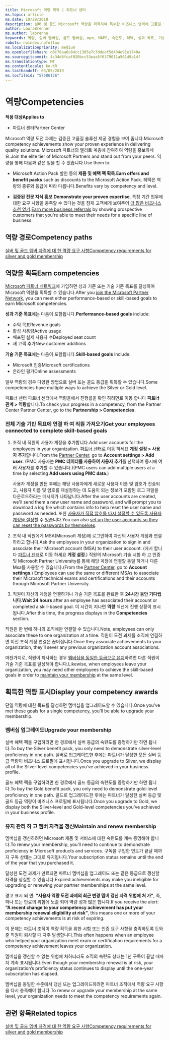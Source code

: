 ```yaml
---
title: Microsoft 역량 획득 | 파트너 센터
ms.topic: article
ms.date: 10/29/2018
description: 실버 및 골드 Microsoft 역량을 획득하여 특수한 비즈니스 영역에 고품질 솔루션을 제공하는 귀사의 검증된 전문 지식을 보여 주세요.
author: LauraBrenner
ms.author: labrenne
keywords: 역량, 실버 멤버십, 골드 멤버십, mpn, MAPS, 숙련도, 혜택, 성과 목표, 기술 목표
robots: noindex,nofollow
ms.localizationpriority: medium
ms.openlocfilehash: d0c78aa6c84cc1385e7c3ddeef5d434e91e1740a
ms.sourcegitcommit: 4c34d6fcaf020bcc53eaa5f0379011a56149a14f
ms.translationtype: MT
ms.contentlocale: ko-KR
ms.lasthandoff: 03/05/2019
ms.locfileid: "57586126"
---
```

<!--
•   FWLink https://go.microsoft.com/fwlink/?linkid=851080 : top of page
•   FWLink https://go.microsoft.com/fwlink/?linkid=851281: top of page (duplicate)
•   FWLink https://go.microsoft.com/fwlink/?linkid=851079: Competencies (#attainment_paths)
•   FWLink https://go.microsoft.com/fwlink/?linkid=851081: Maintain and renew membership (#maintain_membership)
•   FWLink https://go.microsoft.com/fwlink/?linkid=851082: Get your employees connected to complete skill-based goals (#associating_achievements)
•   FWLink https://go.microsoft.com/fwlink/?linkid=851083 : Achievement overrides (#achievement_override)
•   FWLink: https://go.microsoft.com/fwlink/?linkid=851236: UI link, goes to the place where you import new users. Temporarily points to the Partner Center homepage.
•   FWLink: https://go.microsoft.com/fwlink/?linkid=851607 :Will go to the docs page for Silver/Gold competency achievements. Currently goes to https://partnercenter.microsoft.com/partner/cloud-solution-provider 

 -->

# <a name="competencies"></a><span data-ttu-id="918dc-104">역량</span><span class="sxs-lookup"><span data-stu-id="918dc-104">Competencies</span></span>

<span data-ttu-id="918dc-105">**적용 대상**</span><span class="sxs-lookup"><span data-stu-id="918dc-105">**Applies to**</span></span>
-  <span data-ttu-id="918dc-106">파트너 센터</span><span class="sxs-lookup"><span data-stu-id="918dc-106">Partner Center</span></span>

<span data-ttu-id="918dc-107">Microsoft 역량 도전 과제는 검증된 고품질 솔루션 제공 경험을 보여 줍니다.</span><span class="sxs-lookup"><span data-stu-id="918dc-107">Microsoft competency achievements show your proven experience in delivering quality solutions.</span></span> <span data-ttu-id="918dc-108">Microsoft 파트너의 엘리트 계층에 참여하여 역량을 홍보하세요.</span><span class="sxs-lookup"><span data-stu-id="918dc-108">Join the elite tier of Microsoft Partners and stand out from your peers.</span></span> <span data-ttu-id="918dc-109">역량을 통해 다음과 같은 일을 할 수 있습니다.</span><span class="sxs-lookup"><span data-stu-id="918dc-109">Use them to:</span></span> 

*  <span data-ttu-id="918dc-110">Microsoft Action Pack 할인 등의 **제품 및 혜택 팩 획득**.</span><span class="sxs-lookup"><span data-stu-id="918dc-110">**Earn offers and benefit packs** such as discounts to the Microsoft Action Pack.</span></span> <span data-ttu-id="918dc-111">혜택은 역량의 종류와 등급에 따라 다릅니다.</span><span class="sxs-lookup"><span data-stu-id="918dc-111">Benefits vary by competency and level.</span></span> 

*  <span data-ttu-id="918dc-112">**검증된 전문 지식 홍보**.</span><span class="sxs-lookup"><span data-stu-id="918dc-112">**Demonstrate your proven expertise**.</span></span> <span data-ttu-id="918dc-113">특정 기간 업무에 대한 요구 사항을 충족할 수 있다는 것을 잠재 고객에게 보여주어 [더 많은 비즈니스 추천 얻기](referrals.md).</span><span class="sxs-lookup"><span data-stu-id="918dc-113">[Earn more business referrals](referrals.md) by showing prospective customers that you're able to meet their needs for a specific line of business.</span></span>

## <a href="" id="attainment_paths"></a> <span data-ttu-id="918dc-114">역량 경로</span><span class="sxs-lookup"><span data-stu-id="918dc-114">Competency paths</span></span>

[<span data-ttu-id="918dc-115">실버 및 골드 멤버 자격에 대 한 역량 요구 사항</span><span class="sxs-lookup"><span data-stu-id="918dc-115">Competency requirements for silver and gold membership</span></span>](learn-about-competencies.md)

## <a name="earn-competencies"></a><span data-ttu-id="918dc-116">역량을 획득</span><span class="sxs-lookup"><span data-stu-id="918dc-116">Earn competencies</span></span>

<span data-ttu-id="918dc-117">[Microsoft 파트너 네트워크](mpn-overview.md)에 가입하면 성과 기준 또는 기술 기준 목표를 달성하여 Microsoft 역량을 획득할 수 있습니다.</span><span class="sxs-lookup"><span data-stu-id="918dc-117">After you [join the Microsoft Partner Network](mpn-overview.md), you can meet either performance-based or skill-based goals to earn Microsoft competencies.</span></span> 

<span data-ttu-id="918dc-118">**성과 기준 목표**에는 다음이 포함됩니다.</span><span class="sxs-lookup"><span data-stu-id="918dc-118">**Performance-based goals** include:</span></span> 
* <span data-ttu-id="918dc-119">수익 목표</span><span class="sxs-lookup"><span data-stu-id="918dc-119">Revenue goals</span></span>
* <span data-ttu-id="918dc-120">활성 사용량</span><span class="sxs-lookup"><span data-stu-id="918dc-120">Active usage</span></span>
* <span data-ttu-id="918dc-121">배포된 실제 사용자 수</span><span class="sxs-lookup"><span data-stu-id="918dc-121">Deployed seat count</span></span>
* <span data-ttu-id="918dc-122">새 고객 추가</span><span class="sxs-lookup"><span data-stu-id="918dc-122">New customer additions</span></span>

<span data-ttu-id="918dc-123">**기술 기준 목표**에는 다음이 포함됩니다.</span><span class="sxs-lookup"><span data-stu-id="918dc-123">**Skill-based goals** include:</span></span> 
* <span data-ttu-id="918dc-124">Microsoft 인증</span><span class="sxs-lookup"><span data-stu-id="918dc-124">Microsoft certifications</span></span>
* <span data-ttu-id="918dc-125">온라인 평가</span><span class="sxs-lookup"><span data-stu-id="918dc-125">Online assessments</span></span> 

<span data-ttu-id="918dc-126">일부 역량의 경우 다양한 방법으로 실버 또는 골드 등급을 획득할 수 있습니다.</span><span class="sxs-lookup"><span data-stu-id="918dc-126">Some competencies have multiple ways to achieve the Silver or Gold level.</span></span>

<span data-ttu-id="918dc-127">파트너 센터 파트너 센터에서 역량을에서 진행률을 확인 하려면로 이동 합니다 **파트너 관계 > 역량**합니다.</span><span class="sxs-lookup"><span data-stu-id="918dc-127">To check your progress in a competency, from the Partner Center Partner Center, go to the **Partnership > Competencies**.</span></span> 

### <a href="" id="associating_achievements"></a><span data-ttu-id="918dc-128">전체 기술 기반 목표에 연결 하 여 직원 가져오기</span><span class="sxs-lookup"><span data-stu-id="918dc-128">Get your employees connected to complete skill-based goals</span></span>

1.  <span data-ttu-id="918dc-129">조직 내 직원의 사용자 계정을 추가합니다.</span><span class="sxs-lookup"><span data-stu-id="918dc-129">Add user accounts for the employees in your organization.</span></span> <span data-ttu-id="918dc-130">[파트너 센터](https://partnercenter.microsoft.com)로 이동 하세요 **계정 설정 > 사용자 추가**합니다.</span><span class="sxs-lookup"><span data-stu-id="918dc-130">From the [Partner Center](https://partnercenter.microsoft.com), go to **Account settings > Add user**.</span></span> <span data-ttu-id="918dc-131">(PMC 사용자는 **PMC 데이터를 사용하여 사용자 추가**를 선택하여 동시에 여러 사용자를 추가할 수 있습니다.)</span><span class="sxs-lookup"><span data-stu-id="918dc-131">(PMC users can add multiple users at a time by selecting **Add users using PMC data**.)</span></span>

    <span data-ttu-id="918dc-132">사용자 계정을 만든 후에는 해당 사용자에게 새로운 사용자 이름 및 암호가 전송되고, 사용자 이름 및 암호를 재설정하는 데 도움이 되는 정보가 포함된 로그 파일을 다운로드하라는 메시지가 나타납니다.</span><span class="sxs-lookup"><span data-stu-id="918dc-132">After the user accounts are created, we'll send them a new user name and password, and will prompt you to download a log file which contains info to help reset the user name and password as needed.</span></span> <span data-ttu-id="918dc-133">또한 [사용자가 직접 암호를 다시 설정할 수 있도록 사용자 계정을 설정](https://docs.microsoft.com/en-us/azure/active-directory/active-directory-passwords-getting-started)할 수 있습니다.</span><span class="sxs-lookup"><span data-stu-id="918dc-133">You can also [set up the user accounts so they can reset the passwords by themselves](https://docs.microsoft.com/en-us/azure/active-directory/active-directory-passwords-getting-started).</span></span>

2. <span data-ttu-id="918dc-134">조직 내 직원에게 MSA(Microsoft 계정)에 로그인하여 자신의 사용자 계정과 연결하라고 합니다.</span><span class="sxs-lookup"><span data-stu-id="918dc-134">Ask the employees in your organization to sign in and associate their Microsoft account (MSA) to their user account.</span></span> <span data-ttu-id="918dc-135">(에서 합니다 [파트너 센터](https://partnercenter.microsoft.com)로 이동 하세요 **계정 설정**.) 직원의 Microsoft 기술 시험 하 고 인증 및 Microsoft Partner University를 통해 해당 계정에 연결할 동일 하거나 다른 Msa를 사용할 수 있습니다.</span><span class="sxs-lookup"><span data-stu-id="918dc-135">(From the [Partner Center](https://partnercenter.microsoft.com), go to **Account settings**.) Employees can use the same or different MSAs to associate their Microsoft technical exams and certifications and their accounts through Microsoft Partner University.</span></span>

3.  <span data-ttu-id="918dc-136">직원이 자신의 계정을 연결하거나 기술 기준 목표를 완료한 후 **24시간 동안 기다립니다**.</span><span class="sxs-lookup"><span data-stu-id="918dc-136">**Wait 24 hours** after an employee has associated their account or completed a skill-based goal.</span></span> <span data-ttu-id="918dc-137">이 시간이 지나면 **역량** 섹션에 진행 상황이 표시됩니다.</span><span class="sxs-lookup"><span data-stu-id="918dc-137">After this time, the progress displays in the **Competencies** section.</span></span>

<span data-ttu-id="918dc-138">직원은 한 번에 하나의 조직에만 연결할 수 있습니다.</span><span class="sxs-lookup"><span data-stu-id="918dc-138">Note, employees can only associate these to one organization at a time.</span></span> <span data-ttu-id="918dc-139">직원이 도전 과제를 조직에 연결하면 이전 조직 계정 연결은 끊어집니다.</span><span class="sxs-lookup"><span data-stu-id="918dc-139">Once they associate achievements to your organization, they’ll sever any previous organization account associations.</span></span>

<span data-ttu-id="918dc-140">마찬가지로, 직원이 퇴사하는 경우 [멤버십을 동일한 등급으로 유지](#maintaining_membership)하려면 다른 직원이 기술 기준 목표를 달성해야 합니다.</span><span class="sxs-lookup"><span data-stu-id="918dc-140">Likewise, when employees leave your organization, you may need other employees to achieve the skill-based goals in order to [maintain your membership](#maintaining_membership) at the same level.</span></span>

## <a name="display-your-competency-awards"></a><span data-ttu-id="918dc-141">획득한 역량 표시</span><span class="sxs-lookup"><span data-stu-id="918dc-141">Display your competency awards</span></span>

<span data-ttu-id="918dc-142">단일 역량에 대한 목표를 달성하면 멤버십을 업그레이드할 수 있습니다.</span><span class="sxs-lookup"><span data-stu-id="918dc-142">Once you've met these goals for a single competency, you'll be able to upgrade your membership.</span></span>

### <a name="upgrade-your-membership"></a><span data-ttu-id="918dc-143">멤버십 업그레이드</span><span class="sxs-lookup"><span data-stu-id="918dc-143">Upgrade your membership</span></span>

<span data-ttu-id="918dc-144">실버 혜택 팩을 구입하려면 한 경로에서 실버 등급의 숙련도를 증명하기만 하면 됩니다.</span><span class="sxs-lookup"><span data-stu-id="918dc-144">To buy the Silver benefit pack, you only need to demonstrate silver-level proficiency in one path.</span></span> <span data-ttu-id="918dc-145">실버로 업그레이드한 후에는 파트너가 달성한 모든 실버 등급 역량이 비즈니스 프로필에 표시됩니다.</span><span class="sxs-lookup"><span data-stu-id="918dc-145">Once you upgrade to Silver, we display all of the Silver-level competencies you’ve achieved in your business profile.</span></span> 

<span data-ttu-id="918dc-146">골드 혜택 팩을 구입하려면 한 경로에서 골드 등급의 숙련도를 증명하기만 하면 됩니다.</span><span class="sxs-lookup"><span data-stu-id="918dc-146">To buy the Gold benefit pack, you only need to demonstrate gold-level proficiency in one path.</span></span> <span data-ttu-id="918dc-147">골드로 업그레이드한 후에는 파트너가 달성한 실버 등급 및 골드 등급 역량이 비즈니스 프로필에 표시됩니다.</span><span class="sxs-lookup"><span data-stu-id="918dc-147">Once you upgrade to Gold, we display both the Silver-level and Gold-level competencies you’ve achieved in your business profile.</span></span> 

### <a href="" id="maintain_membership"></a> <span data-ttu-id="918dc-148">유지 관리 하 고 멤버 자격을 갱신</span><span class="sxs-lookup"><span data-stu-id="918dc-148">Maintain and renew membership</span></span>

<span data-ttu-id="918dc-149">멤버십을 갱신하려면 Microsoft 제품 및 서비스에 대한 숙련도를 계속 증명해야 합니다.</span><span class="sxs-lookup"><span data-stu-id="918dc-149">To renew your membership, you’ll need to continue to demonstrate proficiency in Microsoft products and services.</span></span> <span data-ttu-id="918dc-150">구독을 구입한 연도가 끝날 때까지 구독 상태는 그대로 유지됩니다.</span><span class="sxs-lookup"><span data-stu-id="918dc-150">Your subscription status remains until the end of the year that you purchased it.</span></span>

<span data-ttu-id="918dc-151">달성한 도전 과제가 만료되면 파트너 멤버십을 업그레이드 또는 같은 등급으로 갱신할 자격을 상실할 수 있습니다.</span><span class="sxs-lookup"><span data-stu-id="918dc-151">Expired achievements may make you ineligible for upgrading or renewing your partner memberships at the same level.</span></span> 

<span data-ttu-id="918dc-152">경고 표시 되 면: **"사용자 역량 도전 과제의 최근 변경 멤버 갱신 자격 위험에 처 가"**, 즉, 하나 또는 만료의 위험에 노출 되어 역량 성과 많은 합니다.</span><span class="sxs-lookup"><span data-stu-id="918dc-152">If you receive the alert: **“A recent change to your competency achievement has put your membership renewal eligibility at risk”**, this means one or more of your competency achievements is at risk of expiring.</span></span> 

<span data-ttu-id="918dc-153">이 문제는 파트너 조직이 역량 획득을 위한 시험 또는 인증 요구 사항을 충족하도록 도와준 직원이 퇴사할 때 자주 발생합니다.</span><span class="sxs-lookup"><span data-stu-id="918dc-153">This often happens when an employee who helped your organization meet exam or certification requirements for a competency achievement leaves your organization.</span></span> 

<span data-ttu-id="918dc-154">멤버십을 갱신할 수 없는 위험에 처하더라도 조직의 숙련도 상태는 1년 구독이 끝날 때까지 계속 표시됩니다.</span><span class="sxs-lookup"><span data-stu-id="918dc-154">Even though your membership renewal is at risk, your organization’s proficiency status continues to display until the one-year subscription has elapsed.</span></span>

<span data-ttu-id="918dc-155">멤버십을 동일한 수준에서 갱신 또는 업그레이드하려면 파트너 조직에서 역량 요구 사항을 다시 충족해야 합니다.</span><span class="sxs-lookup"><span data-stu-id="918dc-155">To renew or upgrade your membership at the same level, your organization needs to meet the competency requirements again.</span></span>

## <a name="related-topics"></a><span data-ttu-id="918dc-156">관련 항목</span><span class="sxs-lookup"><span data-stu-id="918dc-156">Related topics</span></span>

[<span data-ttu-id="918dc-157">실버 및 골드 멤버 자격에 대 한 역량 요구 사항</span><span class="sxs-lookup"><span data-stu-id="918dc-157">Competency requirements for silver and gold membership</span></span>](learn-about-competencies.md)